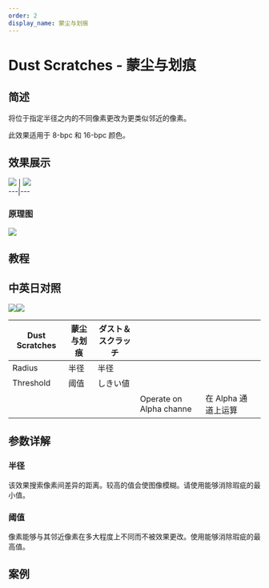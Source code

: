 ```yaml
---
order: 2
display_name: 蒙尘与划痕
---
```


# Dust Scratches - 蒙尘与划痕

## 简述

将位于指定半径之内的不同像素更改为更类似邻近的像素。

此效果适用于 8-bpc 和 16-bpc 颜色。

## 效果展示

![](https://cdn.yuelili.com/20220103213732.png) |
![](https://cdn.yuelili.com/20220103213758.png)  
---|---

### 原理图

![](https://cdn.yuelili.com/20220103214546.png)

## 教程

## 中英日对照

![](https://cdn.yuelili.com/20220103213414.png)![](https://cdn.yuelili.com/20220103213419.png)

| Dust Scratches | 蒙尘与划痕 | ダスト＆スクラッチ |                         |                     |     |
| -------------- | ---------- | ------------------ | ----------------------- | ------------------- | --- |
| Radius         | 半径       | 半径               |                         |                     |     |
| Threshold      | 阈值       | しきい値           |                         |                     |     |
|                |            |                    | Operate on Alpha channe | 在 Alpha 通道上运算 |     |

## 参数详解

### 半径

该效果搜索像素间差异的距离。较高的值会使图像模糊。请使用能够消除瑕疵的最小值。

### 阈值

像素能够与其邻近像素在多大程度上不同而不被效果更改。使用能够消除瑕疵的最高值。

## 案例

